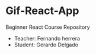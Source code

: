 # Gif-React-App

Beginner React Course Repository

* Teacher: Fernando herrera
* Student: Gerardo Delgado
